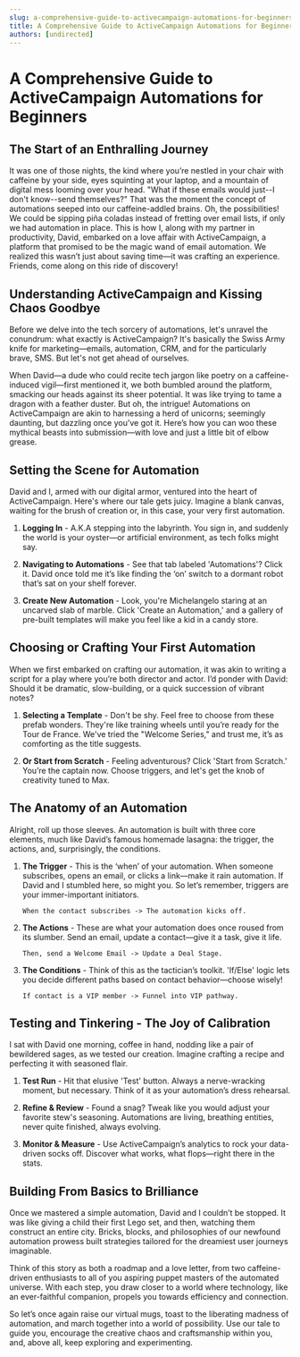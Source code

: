 ```yaml
---
slug: a-comprehensive-guide-to-activecampaign-automations-for-beginners
title: A Comprehensive Guide to ActiveCampaign Automations for Beginners
authors: [undirected]
---
```



# A Comprehensive Guide to ActiveCampaign Automations for Beginners

## The Start of an Enthralling Journey

It was one of those nights, the kind where you’re nestled in your chair with caffeine by your side, eyes squinting at your laptop, and a mountain of digital mess looming over your head. "What if these emails would just--I don't know--send themselves?" That was the moment the concept of automations seeped into our caffeine-addled brains. Oh, the possibilities! We could be sipping piña coladas instead of fretting over email lists, if only we had automation in place. This is how I, along with my partner in productivity, David, embarked on a love affair with ActiveCampaign, a platform that promised to be the magic wand of email automation. We realized this wasn’t just about saving time—it was crafting an experience. Friends, come along on this ride of discovery!

## Understanding ActiveCampaign and Kissing Chaos Goodbye

Before we delve into the tech sorcery of automations, let's unravel the conundrum: what exactly is ActiveCampaign? It's basically the Swiss Army knife for marketing—emails, automation, CRM, and for the particularly brave, SMS. But let's not get ahead of ourselves.

When David—a dude who could recite tech jargon like poetry on a caffeine-induced vigil—first mentioned it, we both bumbled around the platform, smacking our heads against its sheer potential. It was like trying to tame a dragon with a feather duster. But oh, the intrigue! Automations on ActiveCampaign are akin to harnessing a herd of unicorns; seemingly daunting, but dazzling once you’ve got it. Here’s how you can woo these mythical beasts into submission—with love and just a little bit of elbow grease.

## Setting the Scene for Automation

David and I, armed with our digital armor, ventured into the heart of ActiveCampaign. Here's where our tale gets juicy. Imagine a blank canvas, waiting for the brush of creation or, in this case, your very first automation.

1. **Logging In** - A.K.A stepping into the labyrinth. You sign in, and suddenly the world is your oyster—or artificial environment, as tech folks might say.

2. **Navigating to Automations** - See that tab labeled 'Automations'? Click it. David once told me it’s like finding the ‘on’ switch to a dormant robot that’s sat on your shelf forever.

3. **Create New Automation** - Look, you're Michelangelo staring at an uncarved slab of marble. Click 'Create an Automation,' and a gallery of pre-built templates will make you feel like a kid in a candy store.

## Choosing or Crafting Your First Automation

When we first embarked on crafting our automation, it was akin to writing a script for a play where you’re both director and actor. I’d ponder with David: Should it be dramatic, slow-building, or a quick succession of vibrant notes?

1. **Selecting a Template** - Don't be shy. Feel free to choose from these prefab wonders. They're like training wheels until you’re ready for the Tour de France. We've tried the "Welcome Series," and trust me, it’s as comforting as the title suggests.

2. **Or Start from Scratch** - Feeling adventurous? Click 'Start from Scratch.' You’re the captain now. Choose triggers, and let's get the knob of creativity tuned to Max.

## The Anatomy of an Automation

Alright, roll up those sleeves. An automation is built with three core elements, much like David’s famous homemade lasagna: the trigger, the actions, and, surprisingly, the conditions.

1. **The Trigger** - This is the ‘when’ of your automation. When someone subscribes, opens an email, or clicks a link—make it rain automation. If David and I stumbled here, so might you. So let’s remember, triggers are your immer-important initiators.

   ```plain text
   When the contact subscribes -> The automation kicks off.
   ```

2. **The Actions** - These are what your automation does once roused from its slumber. Send an email, update a contact—give it a task, give it life.

   ```plain text
   Then, send a Welcome Email -> Update a Deal Stage.
   ```

3. **The Conditions** - Think of this as the tactician’s toolkit. 'If/Else' logic lets you decide different paths based on contact behavior—choose wisely!

   ```plain text
   If contact is a VIP member -> Funnel into VIP pathway.
   ```

## Testing and Tinkering - The Joy of Calibration

I sat with David one morning, coffee in hand, nodding like a pair of bewildered sages, as we tested our creation. Imagine crafting a recipe and perfecting it with seasoned flair.

1. **Test Run** - Hit that elusive 'Test' button. Always a nerve-wracking moment, but necessary. Think of it as your automation’s dress rehearsal.

2. **Refine & Review** - Found a snag? Tweak like you would adjust your favorite stew's seasoning. Automations are living, breathing entities, never quite finished, always evolving.

3. **Monitor & Measure** - Use ActiveCampaign’s analytics to rock your data-driven socks off. Discover what works, what flops—right there in the stats.

## Building From Basics to Brilliance

Once we mastered a simple automation, David and I couldn’t be stopped. It was like giving a child their first Lego set, and then, watching them construct an entire city. Bricks, blocks, and philosophies of our newfound automation prowess built strategies tailored for the dreamiest user journeys imaginable.

Think of this story as both a roadmap and a love letter, from two caffeine-driven enthusiasts to all of you aspiring puppet masters of the automated universe. With each step, you draw closer to a world where technology, like an ever-faithful companion, propels you towards efficiency and connection.

So let’s once again raise our virtual mugs, toast to the liberating madness of automation, and march together into a world of possibility. Use our tale to guide you, encourage the creative chaos and craftsmanship within you, and, above all, keep exploring and experimenting.